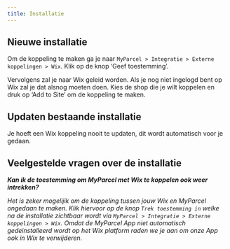 ```yaml
---
title: Installatie
---
```


## Nieuwe installatie

Om de koppeling te maken ga je naar
`MyParcel > Integratie > Externe koppelingen > Wix`. Klik op de knop ‘Geef
toestemming’.

<MPImg src="/documentation/wix/wix-backoffice.png" alt="Wix backoffice" />

Vervolgens zal je naar Wix geleid worden. Als je nog niet ingelogd bent op Wix
zal je dat alsnog moeten doen. Kies de shop die je wilt koppelen en druk op ‘Add
to Site’ om de koppeling te maken.

<MPImg src="/documentation/wix/wix-auth.png" alt="Wix autentification" />

## Updaten bestaande installatie

Je hoeft een Wix koppeling nooit te updaten, dit wordt automatisch voor je
gedaan.

## Veelgestelde vragen over de installatie

***Kan ik de toestemming om MyParcel met Wix te koppelen ook weer intrekken?***

_Het is zeker mogelijik om de koppeling tussen jouw Wix en MyParcel ongedaan te
maken. Klik hiervoor op de knop `Trek toestemming in` welke na de installatie
zichtbaar wordt via `MyParcel > Integratie > Externe koppelingen > Wix`. Omdat
de MyParcel App niet automatisch gedeinstalleerd wordt op het Wix platform raden
we je aan om onze App ook in Wix te verwijderen._
